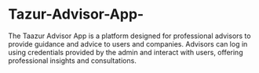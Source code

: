 # Tazur-Advisor-App-
The Taazur Advisor App is a platform designed for professional advisors to provide guidance and advice to users and companies. Advisors can log in using credentials provided by the admin and interact with users, offering professional insights and consultations.
